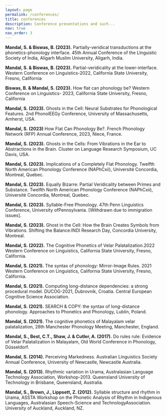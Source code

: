 ```yaml
---
layout: page
permalink: /conferences/
title: conferences
description: Conference presentations and such...
nav: true
nav_order: 3
---
```

**Mandal, S. & Biswas, B. (2023).** Partially-veridical transductions at the phonetics-phonology interface. 45th Annual Conference of the LInguistic Society of India, Aligarh Muslim University, Aligarh, India.

**Mandal, S. & Biswas, B. (2023).** Partial-veridicality at the lower-interface. Western Conference on Linguistics-2022, California State University, Fresno, California

**Biswas, B. & Mandal, S. (2023).** How flat can phonology be? Western Conference on Linguistics- 2023, California State University, Fresno, California

**Mandal, S. (2023).** Ghosts in the Cell: Neural Substrates for Phonological Features. 2nd PhonolEEGy Conference, University of Massachusetts, Amherst, USA.

**Mandal, S. (2023)** How Flat Can Phonology Be?. French Phonology Network (RFP) Annual Conference, 2023, Niece, France.

**Mandal, S. (2023).** Ghosts in the Cells: From Vibrations in the Ear to Abstractions in the Brain. Cluster on Language Research Symposium, UC Davis, USA.

**Mandal, S. (2023).** Implications of a Completely Flat Phonology. Twelfth North American Phonology Conference (NAPhCxii), Université Concordia, Montreal, Quebec.

**Mandal, S. (2023).** Equally Bizarre: Partial Veridicality between Primes and Substance. Twelfth North American Phonology Conference (NAPhCxii), Université Concordia, Montreal, Quebec.

**Mandal, S. (2023).** Syllable-Free Phonology. 47th Penn Linguistics Conference, University ofPennsylvania. [Withdrawn due to immigration issues].

**Mandal, S. (2023).** Ghost in the Cell: How the Brain Creates Symbols from Vibrations. Shifting the Balance:INDI Research Day, Concordia University, Montreal.

**Mandal, S. (2022).** The Cognitive Phonetics of Velar Palatalization.2022 Western Conference on Linguistics, California State University, Fresno, California.

**Mandal, S. (2021).** The syntax of phonology: Mirror-Image Rules. 2021 Western Conference on Linguistics, California State University, Fresno, California.

**Mandal, S. (2021).** Computing long-distance dependencies: a strong procedural model. DUCOG-2021, Dubrovnik, Croatia. Central European Cognitive Science Association.

**Mandal, S. (2021).** SEARCH & COPY: the syntax of long-distance phonology. Approaches to Phonetics and Phonology, Lublin, Poland.

**Mandal, S. (2021).** The cognitive phonetics of Malayalam velar palatalization, 28th Manchester Phonology Meeting, Manchester, England.

**Mandal, S., Best, C.T., Shaw, J. & Cutler, A. (2017).** Do rules rule: Evidence of Velar Palatalization in Malayalam, Old World Conference in Phonology, Düsseldorf.

**Mandal, S. (2014).** Perceiving Markedness. Australian Linguistics Society Annual Conference, University of Newcastle, Newcastle Australia.

**Mandal, S. (2013).** Rhythmic variation in Urama, Australasian Language Technology Association, Workshop-2013. Queensland University of Technology in Brisbane, Queensland, Australia.

**Mandal, S., Brown, J., Lippsett, Z. (2012).** Syllable structure and rhythm in Urama, ASSTA Workshop on the Phonetic Analysis of Rhythm in Indigenous Languages, Australasian Speech-Science and TechnologyAssociation. University of Auckland, Auckland, NZ.
